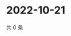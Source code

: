 # 2022-10-21

共 0 条

<!-- BEGIN WEIBO -->
<!-- 最后更新时间 Fri Oct 21 2022 23:12:21 GMT+0800 (China Standard Time) -->

<!-- END WEIBO -->
